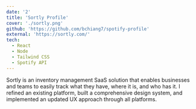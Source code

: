 ```yaml
---
date: '2'
title: 'Sortly Profile'
cover: './sortly.png'
github: 'https://github.com/bchiang7/spotify-profile'
external: 'https://sortly.com/'
tech:
  - React
  - Node
  - Tailwind CSS
  - Spotify API
---
```


Sortly is an inventory management SaaS solution that enables businesses and teams to easily track what they have, where it is, and who has it. I refined an existing platform, built a comprehensive design system, and implemented an updated UX approach through all platforms.

